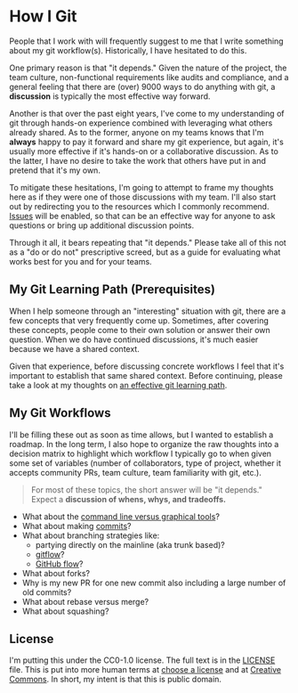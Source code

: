 # How I Git

People that I work with will frequently suggest to me that I write something about my git workflow(s). Historically, I have hesitated to do this.

One primary reason is that "it depends." Given the nature of the project, the team culture, non-functional requirements like audits and compliance, and a general feeling that there are (over) 9000 ways to do anything with git, a **discussion** is typically the most effective way forward.

Another is that over the past eight years, I've come to my understanding of git through hands-on experience combined with leveraging what others already shared. As to the former, anyone on my teams knows that I'm **always** happy to pay it forward and share my git experience, but again, it's usually more effective if it's hands-on or a collaborative discussion. As to the latter, I have no desire to take the work that others have put in and pretend that it's my own.

To mitigate these hesitations, I'm going to attempt to frame my thoughts here as if they were one of those discussions with my team. I'll also start out by redirecting you to the resources which I commonly recommend. [Issues](https://github.com/druttka/how-i-git/issues) will be enabled, so that can be an effective way for anyone to ask questions or bring up additional discussion points.

Through it all, it bears repeating that "it depends." Please take all of this not as a "do or do not" prescriptive screed, but as a guide for evaluating what works best for you and for your teams.

## My Git Learning Path (Prerequisites)

When I help someone through an "interesting" situation with git, there are a few concepts that very frequently come up. Sometimes, after covering these concepts, people come to their own solution or answer their own question. When we do have continued discussions, it's much easier because we have a shared context.

Given that experience, before discussing concrete workflows I feel that it's important to establish that same shared context. Before continuing, please take a look at my thoughts on [an effective git learning path](./my-git-learning-path.md).

## My Git Workflows

I'll be filling these out as soon as time allows, but I wanted to establish a roadmap. In the long term, I also hope to organize the raw thoughts into a decision matrix to highlight which workflow I typically go to when given some set of variables (number of collaborators, type of project, whether it accepts community PRs, team culture, team familiarity with git, etc.).

> For most of these topics, the short answer will be "it depends." Expect a **discussion of whens, whys, and tradeoffs.**

- What about the [command line versus graphical tools](./cli-vs-graphical.md)?
- What about making [commits](./commits.md)?
- What about branching strategies like:
    - partying directly on the mainline (aka trunk based)?
    - [gitflow](https://nvie.com/posts/a-successful-git-branching-model/)?
    - [GitHub flow](https://guides.github.com/introduction/flow/)?
- What about forks?
- Why is my new PR for one new commit also including a large number of old commits?
- What about rebase versus merge?
- What about squashing?

## License

I'm putting this under the CC0-1.0 license. The full text is in the [LICENSE](./LICENSE) file. This is put into more human terms at [choose a license](https://choosealicense.com/licenses/cc0-1.0/) and at [Creative Commons](https://creativecommons.org/publicdomain/zero/1.0/). In short, my intent is that this is public domain.